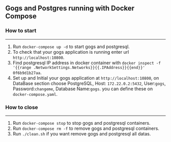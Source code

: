 ## Gogs and Postgres running with Docker Compose
### How to start
---

1. Run `docker-compose up -d` to start gogs and postgresql.
2. To check that your gogs application is running enter url `http://localhost:10800`.
3. Find postgresql IP address in docker container with `docker inspect -f '{{range .NetworkSettings.Networks}}{{.IPAddress}}{{end}}' 0f6b9d1b27aa`.
4. Set up and Initial your gogs application at `http://localhost:10800`, on DataBase section choose PostgreSQL, Host: `172.22.0.2:5432`, User:`gogs`, Password:`changeme`, Database Name:`gogs`. you can define these on `docker-compose.yaml`.

### How to close 
---

1. Run `docker-compose stop` to stop gogs and postgresql containers.
2. Run `docker-compose rm -f` to remove gogs and postgresql containers.
3. Run `./clean.sh` if you want remove gogs and postgresql all datas.
